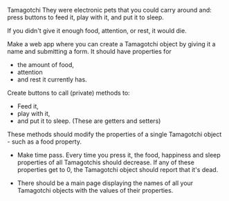 Tamagotchi
They were electronic pets that you could carry around and:
press buttons to feed it,
play with it,
and put it to sleep.

If you didn't give it enough food, attention, or rest, it would die.

Make a web app where you can create a Tamagotchi object
 by giving it a name and submitting a form.
 It should have properties for
 * the amount of food,
 * attention
 * and rest it currently has.

Create buttons to call (private) methods to:

* Feed it,
* play with it,
* and put it to sleep.
(These are getters and setters)

These methods should modify the properties of a single Tamagotchi object - such as a food property.

* Make time pass.
Every time you press it, the food, happiness and sleep properties of all Tamagotchis should decrease. If any of these properties get to 0, the Tamagotchi object should report that it's dead.

* There should be a main page displaying the names of all your Tamagotchi objects with the values of their properties.
